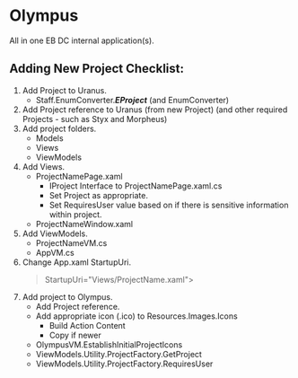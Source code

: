# Olympus
All in one EB DC internal application(s).

## Adding New Project Checklist:
1. Add Project to Uranus.
    - Staff.EnumConverter.***EProject*** (and EnumConverter)
2. Add Project reference to Uranus (from new Project) (and other required Projects - such as Styx and Morpheus)
3. Add project folders.
    - Models
    - Views
    - ViewModels
4. Add Views.
    - ProjectNamePage.xaml
      - IProject Interface to ProjectNamePage.xaml.cs
      - Set Project as appropriate.
      - Set RequiresUser value based on if there is sensitive information within project.
    - ProjectNameWindow.xaml
5. Add ViewModels.
    - ProjectNameVM.cs
    - AppVM.cs
6. Change App.xaml StartupUri.
    > StartupUri="Views/ProjectName.xaml">
7. Add project to Olympus.
    - Add Project reference.
    - Add appropriate icon (.ico) to Resources.Images.Icons
      - Build Action Content
      - Copy if newer
    - OlympusVM.EstablishInitialProjectIcons
    - ViewModels.Utility.ProjectFactory.GetProject
    - ViewModels.Utility.ProjectFactory.RequiresUser
    
    
  
